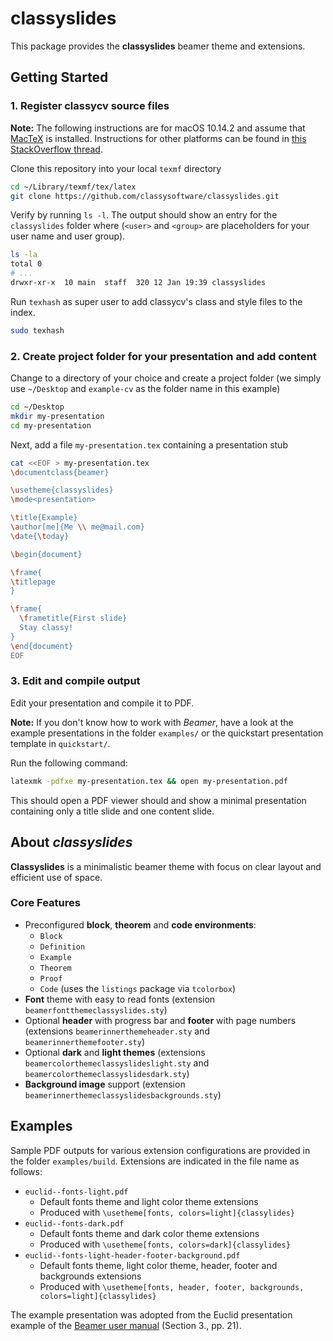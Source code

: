 # classyslides

This package provides the **classyslides** beamer theme and extensions.

## Getting Started

### 1. Register classycv source files

**Note:** The following instructions are for macOS 10.14.2 and assume that [MacTeX][2] is installed. Instructions for other platforms can be found in [this StackOverflow thread][1].

Clone this repository into your local `texmf` directory

```bash
cd ~/Library/texmf/tex/latex
git clone https://github.com/classysoftware/classyslides.git
```

Verify by running `ls -l`. The output should show an entry for the `classyslides` folder where (`<user>` and `<group>` are placeholders for your user name and user group).

```bash
ls -la
total 0
# ...
drwxr-xr-x  10 main  staff  320 12 Jan 19:39 classyslides
```

Run `texhash` as super user to add classycv's class and style files to the index.

```bash
sudo texhash
```

### 2. Create project folder for your presentation and add content

Change to a directory of your choice and create a project folder (we simply use `~/Desktop` and `example-cv` as the folder name in this example)

```bash
cd ~/Desktop
mkdir my-presentation
cd my-presentation
```

Next, add a file `my-presentation.tex` containing a presentation stub

```bash
cat <<EOF > my-presentation.tex
\documentclass{beamer}

\usetheme{classyslides}
\mode<presentation>

\title{Example}
\author[me]{Me \\ me@mail.com}
\date{\today}

\begin{document}

\frame{
\titlepage
}

\frame{
  \frametitle{First slide}
  Stay classy!
}
\end{document}
EOF
```

### 3. Edit and compile output

Edit your presentation and compile it to PDF.

**Note:** If you don't know how to work with _Beamer_, have a look at the example presentations in the folder `examples/` or the quickstart presentation template in `quickstart/`.

Run the following command:

```bash
latexmk -pdfxe my-presentation.tex && open my-presentation.pdf
```

This should open a PDF viewer should and show a minimal presentation containing only a title slide and one content slide.

## About _classyslides_

**Classyslides** is a minimalistic beamer theme with focus on clear layout and efficient use of space.

### Core Features

- Preconfigured **block**, **theorem** and **code environments**:
  - `Block`
  - `Definition`
  - `Example`
  - `Theorem`
  - `Proof`
  - `Code` (uses the `listings` package via `tcolorbox`)
- **Font** theme with easy to read fonts (extension `beamerfontthemeclassyslides.sty`)
- Optional **header** with progress bar and **footer** with page numbers (extensions `beamerinnerthemeheader.sty` and `beamerinnerthemefooter.sty`)
- Optional **dark** and **light themes** (extensions `beamercolorthemeclassyslideslight.sty` and `beamercolorthemeclassyslidesdark.sty`)
- **Background image** support (extension `beamerinnerthemeclassyslidesbackgrounds.sty`)

## Examples

Sample PDF outputs for various extension configurations are provided in the folder `examples/build`. Extensions are indicated in the file name as follows:

- `euclid--fonts-light.pdf`
  - Default fonts theme and light color theme extensions
  - Produced with `\usetheme[fonts, colors=light]{classylides}`
- `euclid--fonts-dark.pdf`
  - Default fonts theme and dark color theme extensions
  - Produced with `\usetheme[fonts, colors=dark]{classylides}`
- `euclid--fonts-light-header-footer-background.pdf`
  - Default fonts theme, light color theme, header, footer and backgrounds extensions
  - Produced with `\usetheme[fonts, header, footer, backgrounds, colors=light]{classylides}`

The example presentation was adopted from the Euclid presentation example of the [Beamer user manual][2] (Section 3., pp. 21).

[1]: http://tex.stackexchange.com/questions/1137/where-do-i-place-my-own-sty-or-cls-files-to-make-them-available-to-all-my-te
[2]: https://ctan.org/pkg/beamer
